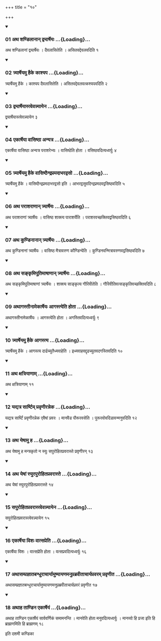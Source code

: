 +++
title = "१०"

+++

<div class="js_include" includetitle="true" newlevelforh1="3" unfilled="" url="/vedAH_yajuH/taittirIyam/sUtram/ApastambaH/shrautam/vishvAsa-prastutiH/24/10/01_atha_shaNDilAnAn_dvyArSheyaH.md">
<details open><summary><h3>01 अथ शण्डिलानान् द्व्यार्षेयः ...{Loading}...</h3></summary>

अथ शण्डिलानां द्व्यार्षेयः । दैवलासितेति । असितवद्देवलवदिति १
</details>
</div>


<div class="js_include" includetitle="true" newlevelforh1="3" unfilled="" url="/vedAH_yajuH/taittirIyam/sUtram/ApastambaH/shrautam/vishvAsa-prastutiH/24/10/02_tryArSheyamu_haike_kAshyapa.md">
<details open><summary><h3>02 त्र्यार्षेयमु हैके काश्यप ...{Loading}...</h3></summary>

त्र्यार्षेयमु हैके । काश्यप दैवलासितेति । असितवद्देवलवत्कश्यपवदिति २
</details>
</div>


<div class="js_include" includetitle="true" newlevelforh1="3" unfilled="" url="/vedAH_yajuH/taittirIyam/sUtram/ApastambaH/shrautam/vishvAsa-prastutiH/24/10/03_dvyArSheyAstvevannyAyena.md">
<details open><summary><h3>03 द्व्यार्षेयास्त्वेवन्न्यायेन ...{Loading}...</h3></summary>

द्व्यार्षेयास्त्वेवन्न्यायेन ३
</details>
</div>


<div class="js_include" includetitle="true" newlevelforh1="3" unfilled="" url="/vedAH_yajuH/taittirIyam/sUtram/ApastambaH/shrautam/vishvAsa-prastutiH/24/10/04_ekArSheyA_vAsiShThA_anyatra.md">
<details open><summary><h3>04 एकार्षेया वासिष्ठा अन्यत्र ...{Loading}...</h3></summary>

एकार्षेया वासिष्ठा अन्यत्र पराशरेभ्यः । वासिष्ठेति होता । वसिष्ठवदित्यध्वर्युः ४
</details>
</div>


<div class="js_include" includetitle="true" newlevelforh1="3" unfilled="" url="/vedAH_yajuH/taittirIyam/sUtram/ApastambaH/shrautam/vishvAsa-prastutiH/24/10/05_tryArSheyamu_haike_vAsiShThaindrapramadAbharadvaso.md">
<details open><summary><h3>05 त्र्यार्षेयमु हैके वासिष्ठैन्द्रप्रमदाभरद्वसो ...{Loading}...</h3></summary>

त्र्यार्षेयमु हैके । वासिष्ठैन्द्रप्रमदाभरद्वसो इति । आभरद्वसुवदिन्द्रप्रमदवद्वसिष्ठवदिति ५
</details>
</div>


<div class="js_include" includetitle="true" newlevelforh1="3" unfilled="" url="/vedAH_yajuH/taittirIyam/sUtram/ApastambaH/shrautam/vishvAsa-prastutiH/24/10/06_atha_parAsharANAn_tryArSheyaH.md">
<details open><summary><h3>06 अथ पराशराणान् त्र्यार्षेयः ...{Loading}...</h3></summary>

अथ पराशराणां त्र्यार्षेयः । वासिष्ठ शाक्त्य पाराशर्येति । पराशरवच्छक्तिवद्वसिष्ठवदिति ६
</details>
</div>


<div class="js_include" includetitle="true" newlevelforh1="3" unfilled="" url="/vedAH_yajuH/taittirIyam/sUtram/ApastambaH/shrautam/vishvAsa-prastutiH/24/10/07_atha_kuNDinAnAn_tryArSheyaH.md">
<details open><summary><h3>07 अथ कुण्डिनानान् त्र्यार्षेयः ...{Loading}...</h3></summary>

अथ कुण्डिनानां त्र्यार्षेयः । वासिष्ठ मैत्रावरुण कौण्डिन्येति । कुण्डिनवन्मित्रावरुणवद्वसिष्ठवदिति ७
</details>
</div>


<div class="js_include" includetitle="true" newlevelforh1="3" unfilled="" url="/vedAH_yajuH/taittirIyam/sUtram/ApastambaH/shrautam/vishvAsa-prastutiH/24/10/08_atha_sankRmipUtimAShANAn_tryArSheyaH.md">
<details open><summary><h3>08 अथ सङ्कृमिपूतिमाषाणान् त्र्यार्षेयः ...{Loading}...</h3></summary>

अथ सङ्कृमिपूतिमाषाणां त्र्यार्षेयः । शाक्त्य साङ्कृत्य गौरिवीतेति । गौरिवीतिवत्सङ्कृतिवच्छक्तिवदिति ८
</details>
</div>


<div class="js_include" includetitle="true" newlevelforh1="3" unfilled="" url="/vedAH_yajuH/taittirIyam/sUtram/ApastambaH/shrautam/vishvAsa-prastutiH/24/10/09_athAgastInAmekArSheyaH_Agastyeti_hotA.md">
<details open><summary><h3>09 अथागस्तीनामेकार्षेयः आगस्त्येति होता ...{Loading}...</h3></summary>

अथागस्तीनामेकार्षेयः । आगस्त्येति होता । अगस्तिवदित्यध्वर्युः ९
</details>
</div>


<div class="js_include" includetitle="true" newlevelforh1="3" unfilled="" url="/vedAH_yajuH/taittirIyam/sUtram/ApastambaH/shrautam/vishvAsa-prastutiH/24/10/10_tryArSheyamu_haike_Agastya.md">
<details open><summary><h3>10 त्र्यार्षेयमु हैके आगस्त्य ...{Loading}...</h3></summary>

त्र्यार्षेयमु हैके । आगस्त्य दार्ढच्युतैध्मवाहेति । इध्मवाहवद्दृढच्युतवदगस्तिवदिति १०
</details>
</div>


<div class="js_include" includetitle="true" newlevelforh1="3" unfilled="" url="/vedAH_yajuH/taittirIyam/sUtram/ApastambaH/shrautam/vishvAsa-prastutiH/24/10/11_atha_xatriyANAm.md">
<details open><summary><h3>11 अथ क्षत्रियाणाम् ...{Loading}...</h3></summary>

अथ क्षत्रियाणाम् ११
</details>
</div>


<div class="js_include" includetitle="true" newlevelforh1="3" unfilled="" url="/vedAH_yajuH/taittirIyam/sUtram/ApastambaH/shrautam/vishvAsa-prastutiH/24/10/12_yadyatra_sArShTim_pravRNIranneka.md">
<details open><summary><h3>12 यद्यत्र सार्ष्टिम् प्रवृणीरन्नेक ...{Loading}...</h3></summary>

यद्यत्र सार्ष्टिं प्रवृणीरन्नेक एवैषां प्रवरः । मानवैड पौरूरवसेति । पुरूरवोवदिडावन्मनुवदिति १२
</details>
</div>


<div class="js_include" includetitle="true" newlevelforh1="3" unfilled="" url="/vedAH_yajuH/taittirIyam/sUtram/ApastambaH/shrautam/vishvAsa-prastutiH/24/10/13_atha_yeShAmu_ha.md">
<details open><summary><h3>13 अथ येषामु ह ...{Loading}...</h3></summary>

अथ येषामु ह मन्त्रकृतो न स्युः सपुरोहितप्रवरास्ते प्रवृणीरन् १३
</details>
</div>


<div class="js_include" includetitle="true" newlevelforh1="3" unfilled="" url="/vedAH_yajuH/taittirIyam/sUtram/ApastambaH/shrautam/vishvAsa-prastutiH/24/10/14_atha_yeShAM_syurapurohitapravarAste.md">
<details open><summary><h3>14 अथ येषां स्युरपुरोहितप्रवरास्ते ...{Loading}...</h3></summary>

अथ येषां स्युरपुरोहितप्रवरास्ते १४
</details>
</div>


<div class="js_include" includetitle="true" newlevelforh1="3" unfilled="" url="/vedAH_yajuH/taittirIyam/sUtram/ApastambaH/shrautam/vishvAsa-prastutiH/24/10/15_sapurohitapravarAstvevannyAyena.md">
<details open><summary><h3>15 सपुरोहितप्रवरास्त्वेवन्न्यायेन ...{Loading}...</h3></summary>

सपुरोहितप्रवरास्त्वेवन्न्यायेन १५
</details>
</div>


<div class="js_include" includetitle="true" newlevelforh1="3" unfilled="" url="/vedAH_yajuH/taittirIyam/sUtram/ApastambaH/shrautam/vishvAsa-prastutiH/24/10/16_ekArSheyA_vishaH_vAtsapreti.md">
<details open><summary><h3>16 एकार्षेया विशः वात्सप्रेति ...{Loading}...</h3></summary>

एकार्षेया विशः । वात्सप्रेति होता । वत्सप्रवदित्यध्वर्युः १६
</details>
</div>


<div class="js_include" includetitle="true" newlevelforh1="3" unfilled="" url="/vedAH_yajuH/taittirIyam/sUtram/ApastambaH/shrautam/vishvAsa-prastutiH/24/10/17_athAsamprajnAtabandhurAchAryAmuShyAyaNamanuprabravItAchAryapravaram_pravRNIta.md">
<details open><summary><h3>17 अथासम्प्रज्ञातबन्धुराचार्यामुष्यायणमनुप्रब्रवीताचार्यप्रवरम् प्रवृणीत ...{Loading}...</h3></summary>

अथासम्प्रज्ञातबन्धुराचार्यामुष्यायणमनुप्रब्रवीताचार्यप्रवरं प्रवृणीत १७
</details>
</div>


<div class="js_include" includetitle="true" newlevelforh1="3" unfilled="" url="/vedAH_yajuH/taittirIyam/sUtram/ApastambaH/shrautam/vishvAsa-prastutiH/24/10/18_athAha_tANDina_ekArSheyaM.md">
<details open><summary><h3>18 अथाह ताण्डिन एकार्षेयं ...{Loading}...</h3></summary>

अथाह ताण्डिन एकार्षेयं सार्ववर्णिकं समामनन्ति । मानवेति होता मनुवदित्यध्वर्युः । मानव्यो हि प्रजा इति हि ब्राह्मणमिति हि ब्राह्मणम् १८
</details>
</div>



  
इति दशमी कण्डिका 
